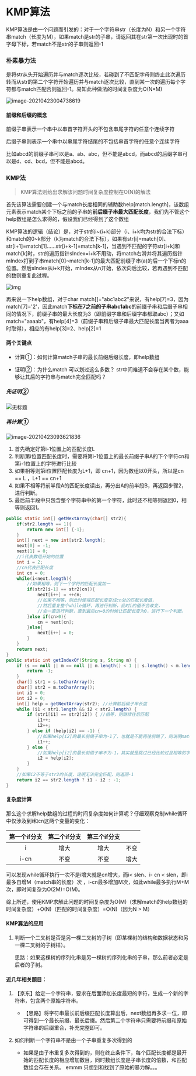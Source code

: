 # KMP算法

KMP算法是由一个问题而引发的：对于一个字符串str（长度为N）和另一个字符串match（长度为M），如果match是str的子串，请返回其在str第一次出现时的首字母下标，若match不是str的子串则返回-1

### 朴素暴力法

是将str从头开始遍历并与match逐次比较，若碰到了不匹配字母则终止此次遍历转而从str的第二个字符开始遍历并与match逐次比较，直到某一次的遍历每个字符都与match匹配否则返回-1。易知此种做法的时间复杂度为O(N*M)

![image-20210423004738619](https://happychan.oss-cn-shenzhen.aliyuncs.com/img/pic/20210423004738.png)

#### 前缀和后缀的概念

前缀子串表示一个串中以串首字符开头的不包含串尾字符的任意个连续字符

后缀子串则表示一个串中以串尾字符结尾的不包括串首字符的任意个连续字符

比如abcd的前缀子串可以是a、ab、abc，但不能是abcd，而abcd的后缀字串可以是d、cd、bcd，但不能是abcd。

### KMP法

> KMP算法则给出求解该问题时间复杂度控制在O(N)的解法

首先该算法需要创建一个与match长度相同的辅助数help[match.length]，该数组元素表示match某个下标之前的子串的**前后缀子串最大匹配长度**，我们先不管这个help数组是怎么求得的，假设我们已经得到了这个数组

KMP算法的逻辑（结论）是，对于str的i~(i+k)部分（i、i+k均为str的合法下标）和match的0~k部分（k为match的合法下标），如果有str[i]=match[0]、str[i+1]=match[1]……str[i+k-1]=match[k-1]，当遇到不匹配的字符str[i+k]和match[k]时，str的遍历指针sIndex=i+k不用动，将match右滑并将其遍历指针mIndex打到子串match[0]~match[k-1]的最大匹配前缀子串(a)的后一个下标n的位置。然后sIndex从i+k开始，mIndex从n开始，依次向后比较，若再遇到不匹配的数则重复此过程。

![img](http://zanwenblog.oss-cn-beijing.aliyuncs.com/18-11-5/21770353.jpg)

再来说一下help数组，对于char match[]="abc1abc2"来说，有help[7]=3，因为match[7]='2'，因此match**下标在7之前的子串abc1abc**的前缀子串和后缀子串相同的情况下，前缀子串的最大长度为3（即前缀字串和后缀字串都取abc）；又如match="aaaab"，有help[4]=3（前缀子串和后缀子串最大匹配长度当两者为aaa时取得），相应的有help[3]=2、help[2]=1

#### 两个关键点

- 计算①：如何计算match子串的最长前缀后缀长度，即help数组

- 证明②：为什么match 可以划过这么多数？ str中间难道不会存在某个数，能够让其后的字符串与match完全匹配吗？

##### 先证明②

![无标题](https://happychan.oss-cn-shenzhen.aliyuncs.com/img/pic/20210423091252.png)

##### 再计算①

![image-20210423093621836](https://happychan.oss-cn-shenzhen.aliyuncs.com/img/pic/20210423093621.png)

1. 首先确定好第i-1位置上的匹配长度L
2. 判断第i位置匹配长度时，需要将第i-1位置上的最长前缀子串A的下个字符cn和第i-1位置上的字符进行比较
3. 如果相等则第i位置匹配长度为L+1，即 cn+1，因为数组以0开头，所以是cn == L ，L+1 == cn+1
4. 如果不相等将前半段A的匹配长度读出，再分出A的前半段B，再返回步骤2，进行判断。
5. 最后前半段中只包含整个字符串中的第一个字符，此时还不相等则返回0，相等则返回1。

```java
public static int[] getNextArray(char[] str2){
    if(str2.length == 1){
        return new int[] {-1};
    }
    int[] next = new int[str2.length];
    next[0] = -1;
    next[1] = 0;
    //i代表数组开始的位置
    int i = 2;
    //cn代表匹配长度
    int cn = 0;
    while(i<next.length){
        //如果相等，则下一个字符的匹配长度加一
        if(str2[i-1] == str2[cn]){
            next[i++] = ++cn;
            //如果不相等，则此时使得匹配长度变成cn处的匹配长度值，
            //然后重复整个while循环，再进行判断，此时i的值不会改变，
            //会一直进行判断，直到最后cn=0的时候让匹配长度为0，进行下一个判断。
        }else if(cn>0){
            cn = next[cn];
        }else{
            next[i++] = 0;
        }
    }
    return next;
}
public static int getIndexOf(String s, String m) {
    if (s == null || m == null || m.length() < 1 || s.length() < m.length()) {
        return -1;
    }
    char[] str1 = s.toCharArray();
    char[] str2 = m.toCharArray();
    int i1 = 0;
    int i2 = 0;
    int[] help = getNextArray(str2); //计算前后缀子串长度
    while (i1 < str1.length && i2 < str2.length) {
        if (str1[i1] == str2[i2]) { //相等，则继续往后匹配
            i1++;
            i2++;
        } else if (help[i2] == -1) { 
            //如果help[i2]的最长前缀子串为-1了，也就是不能再往前跳了，则说明match[0]与str[i1]也不等了。也就是match[0]已经滑到了str1[i1]的位置了，此时还是不等，那么i1必须往后移动
            i1++;
        } else {
            //如果help[i2]的最长前缀子串不为-1，其实就是跳过已经比较过且相等的字符，然后让 str[i1] 和 match的前缀的后一个字符比较，
            i2 = help[i2]; 
        }
    }
    //如果i2不等于str2的长度，说明无法完全匹配，则返回-1
    return i2 == str2.length ? i1 - i2 : -1;
}
```

#### 复杂度计算

那么这个求解help数组的过程的时间复杂度如何计算呢？仔细观察克制while循环中仅涉及到i和cn这两个变量的变化：

| 第一个if分支 | 第二个if分支 | 第三个if分支 |      |
| :----------: | :----------: | :----------: | ---- |
|      i       |     增大     |     增大     | 不变 |
|     i-cn     |     不变     |     不变     | 增大 |

可以发现while循环执行一次不是i增大就是cn增大，而i< slen、i- cn < slen，即i最多自增M（match串的长度）次 ，i-cn最多增加M次，如此while最多执行M+M次，即时间复杂为O(2M)=O(M)。 

 综上所述，使用KMP求解此问题的时间复杂度为O(M)（求解match的help数组的时间复杂度）+O(N)（匹配的时间复杂度）=O(N)（因为N > M）

#### KMP[算法](https://www.nowcoder.com/jump/super-jump/word?word=算法)的应用

1. 判断一个二叉树是否是另一棵二叉树的子树（即某棵树的结构和数据状态和另一棵二叉树的子树样）。

    思路：如果这棵树的序列化串是另一棵树的序列化串的子串，那么前者必定是后者的子树。

#### 近几年相关题目：

1. 【京东】给定一个字符串，要求在后面添加长度最短的字符，生成一个新的字符串，包含两个原始字符串。
    - 【思路】将字符串最长前后缀匹配长度算出后，next数组再多求一位，即可得到一个最长前缀、最长后缀。然后第二个字符串只需要将前缀和原始字符串的后缀重合，补充完整即可。

2. 如何判断一个字符串不是由一个子串重复多次得到的
    - 如果是由子串重复多次得到的，则在终止条件下，每个匹配长度都是最开始的匹配长度的相应增加数目，同时数组长度是子串长度的倍数，和匹配数组会存在关系。 emmm 只想到和找到了原始的暴力解。。。